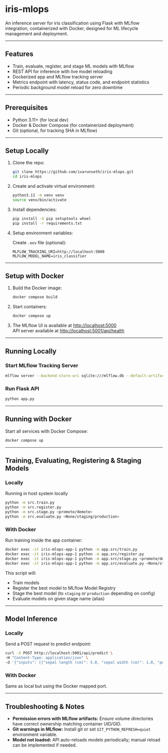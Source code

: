 
# iris-mlops

An inference server for iris classification using Flask with MLflow integration, containerized with Docker, designed for ML lifecycle management and deployment.

---

## Features

- Train, evaluate, register, and stage ML models with MLflow
- REST API for inference with live model reloading
- Dockerized app and MLflow tracking server
- Metrics endpoint with latency, status code, and endpoint statistics
- Periodic background model reload for zero downtime

---

## Prerequisites

- Python 3.11+ (for local dev)
- Docker & Docker Compose (for containerized deployment)
- Git (optional, for tracking SHA in MLflow)

---

## Setup Locally

1. Clone the repo:

   ```bash
   git clone https://github.com/ivarunseth/iris-mlops.git
   cd iris-mlops
   ```

2. Create and activate virtual environment:

   ```bash
   python3.11 -m venv venv
   source venv/bin/activate
   ```

3. Install dependencies:

   ```bash
   pip install -U pip setuptools wheel
   pip install -r requirements.txt
   ```

4. Setup environment variables:

   Create `.env` file (optional):

   ```
   MLFLOW_TRACKING_URI=http://localhost:5000
   MLFLOW_MODEL_NAME=iris_classifier
   ```

---

## Setup with Docker

1. Build the Docker image:

   ```bash
   docker compose build
   ```

2. Start containers:

   ```bash
   docker compose up
   ```

3. The MLflow UI is available at [http://localhost:5000](http://localhost:5000)  
   API server available at [http://localhost:5001/api/health](http://localhost:5001/api/health)

---

## Running Locally

### Start MLflow Tracking Server

   ```bash
   mlflow server --backend-store-uri sqlite:///mlflow.db --default-artifact-root ./mlflow/mlruns --host 0.0.0.0 --port 5000
   ```

### Run Flask API

   ```bash
   python app.py
   ```

---

## Running with Docker

Start all services with Docker Compose:

   ```bash
   docker compose up
   ```

---

## Training, Evaluating, Registering & Staging Models

### Locally

Running in host system locally

   ```bash
   python -m src.train.py
   python -m src.register.py
   python -m src.stage.py <promote/demote>
   python -m src.evaluate.py <None/staging/production>
   ```

### With Docker

Run training inside the app container:

   ```bash
   docker exec -it iris-mlops-app-1 python -m app.src/train.py
   docker exec -it iris-mlops-app-1 python -m app.src/register.py
   docker exec -it iris-mlops-app-1 python -m app.src/stage.py <promote/demote>
   docker exec -it iris-mlops-app-1 python -m app.src/evaluate.py <None/staging/production>
   ```

This script will:

- Train models
- Register the best model to MLflow Model Registry
- Stage the best model (to `staging` or `production` depending on config)
- Evaluate models on given stage name (alias)

---

## Model Inference

### Locally

Send a POST request to predict endpoint:

   ```bash
   curl -X POST http://localhost:5001/api/predict \
   -H "Content-Type: application/json" \
   -d '{"inputs": [{"sepal length (cm)": 5.0, "sepal width (cm)": 1.0, "petal length (cm)": 4.0, "petal width (cm)": 1.0}]}'
   ```

### With Docker

Same as local but using the Docker mapped port.

---

## Troubleshooting & Notes

- **Permission errors with MLflow artifacts:** Ensure volume directories have correct ownership matching container UID/GID.
- **Git warnings in MLflow:** Install git or set `GIT_PYTHON_REFRESH=quiet` environment variable.
- **Model not loaded:** API auto-reloads models periodically; manual reload can be implemented if needed.
